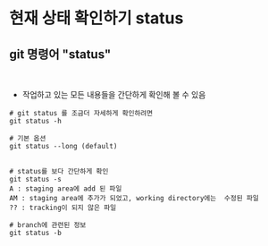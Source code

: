 현재 상태 확인하기 status
=========


git 명령어 "status"
----------------

<br>

- 작업하고 있는 모든 내용들을 간단하게 확인해 볼 수 있음

```
# git status 를 조금더 자세하게 확인하려면 
git status -h

# 기본 옵션 
git status --long (default)


# status를 보다 간단하게 확인
git status -s 
A : staging area에 add 된 파일
AM : staging area에 추가가 되었고, working directory에는  수정된 파일 
?? : tracking이 되지 않은 파일 

# branch에 관련된 정보 
git status -b
```
